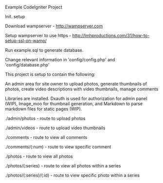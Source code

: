 Example CodeIgniter Project

Init. setup

Download wampserver - http://wampserver.com


Setup wampserver to use https - http://lmhproductions.com/31/how-to-setup-ssl-on-wamp/


Run example.sql to generate database.


Change relevant information in 'config/config.php' and 'config/database.php'


This project is setup to contain the following:


An admin area for site owner to upload photos, generate thumbnails of photos, create video descriptions with video thumbnails, manage comments


Libraries are installed. Dxauth is used for authorization for admin panel (WIP), Image_moo for thumbnail generation, and Markdown to parse markdown files for static pages (WIP).


./admin/photos              - route to upload photos


./admin/videos              - route to upload video thumbnails


./comments                  - route to view all comments


./comments/(:num)           - route to view specific comment


./photos                    - route to view all photos


./photos/(:series)          - route to view all photos within a series


./photos/(:series)/(:id)    - route to view specific photo within a series